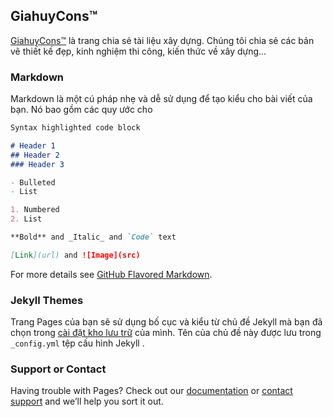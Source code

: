 ## GiahuyCons™

[GiahuyCons™](https://www.giahuy.org/) là trang chia sẻ tài liệu xây dựng. Chúng tôi chia sẻ các bản vẽ thiết kế đẹp, kinh nghiệm thi công, kiến thức về xây dựng...

### Markdown

Markdown là một cú pháp nhẹ và dễ sử dụng để tạo kiểu cho bài viết của bạn. Nó bao gồm các quy ước cho

```markdown
Syntax highlighted code block

# Header 1
## Header 2
### Header 3

- Bulleted
- List

1. Numbered
2. List

**Bold** and _Italic_ and `Code` text

[Link](url) and ![Image](src)
```

For more details see [GitHub Flavored Markdown](https://guides.github.com/features/mastering-markdown/).

### Jekyll Themes

Trang Pages của bạn sẽ sử dụng bố cục và kiểu từ chủ đề Jekyll mà bạn đã chọn trong [cài đặt kho lưu trữ](https://github.com/ntgiahuy/cdn/settings/pages) của mình. Tên của chủ đề này được lưu trong `_config.yml` tệp cấu hình Jekyll .

### Support or Contact

Having trouble with Pages? Check out our [documentation](https://docs.github.com/categories/github-pages-basics/) or [contact support](https://support.github.com/contact) and we’ll help you sort it out.

